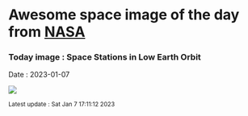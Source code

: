 
# Awesome space image of the day from [NASA](https://api.nasa.gov/)

### Today image : Space Stations in Low Earth Orbit
Date : 2023-01-07

![](https://apod.nasa.gov/apod/image/2301/ISS_TIANHE_FINAL_4_APOD1024.jpg)

<small>Latest update : Sat Jan  7 17:11:12 2023</small>
        